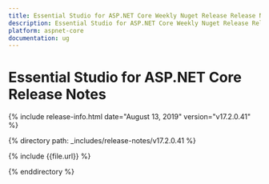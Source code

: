 ```yaml
---
title: Essential Studio for ASP.NET Core Weekly Nuget Release Release Notes  
description: Essential Studio for ASP.NET Core Weekly Nuget Release Release Notes  
platform: aspnet-core
documentation: ug
---
```


# Essential Studio for ASP.NET Core  Release Notes  

{% include release-info.html date="August 13, 2019"  version="v17.2.0.41" %} 


{% directory path: _includes/release-notes/v17.2.0.41 %}

{% include {{file.url}} %}

{% enddirectory %}